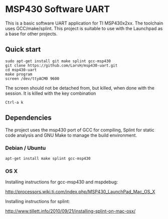 MSP430 Software UART
=============

This is a basic software UART application for TI MSP430x2xx.
The toolchain uses GCC/make/splint. This project is suitable to use with the Launchpad as a base for other projects.


Quick start
-------

    sudo apt-get install git make splint gcc-msp430
    git clone https://github.com/LarsH/msp430-uart.git
    cd msp430-uart
    make program
    screen /dev/ttyACM0 9600   

The screen should not be detached from, but killed, when done with the session.
It is killed with the key combination

    Ctrl-a k

Dependencies
-------

The project uses the msp430 port of GCC for compiling, Splint for static code analysis and GNU Make to manage the build environment.

### Debian / Ubuntu

    apt-get install make splint gcc-msp430

### OS X
Installing instructions for gcc-msp430 and mspdebug:

<http://processors.wiki.ti.com/index.php/MSP430_LaunchPad_Mac_OS_X>

Installing instructions for splint:

<http://www.tillett.info/2010/09/21/installing-splint-on-mac-osx/>

